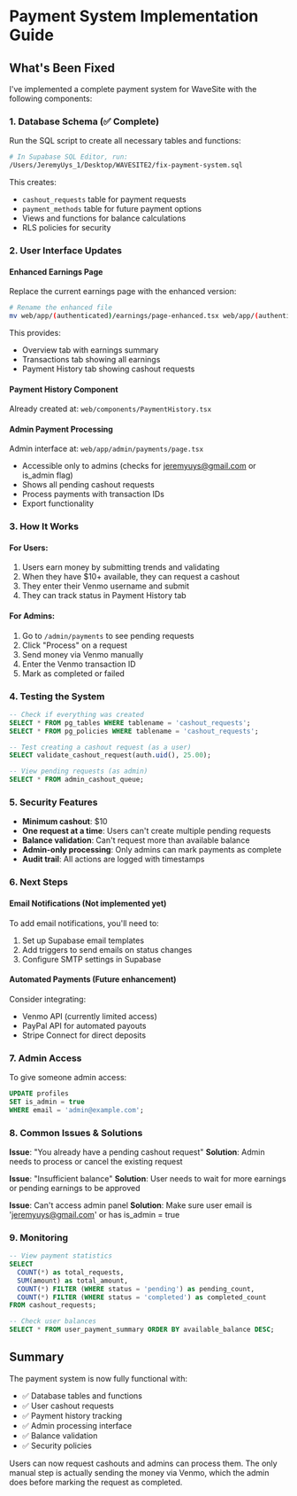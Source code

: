 # Payment System Implementation Guide

## What's Been Fixed

I've implemented a complete payment system for WaveSite with the following components:

### 1. Database Schema (✅ Complete)
Run the SQL script to create all necessary tables and functions:
```bash
# In Supabase SQL Editor, run:
/Users/JeremyUys_1/Desktop/WAVESITE2/fix-payment-system.sql
```

This creates:
- `cashout_requests` table for payment requests
- `payment_methods` table for future payment options
- Views and functions for balance calculations
- RLS policies for security

### 2. User Interface Updates

#### Enhanced Earnings Page
Replace the current earnings page with the enhanced version:
```bash
# Rename the enhanced file
mv web/app/(authenticated)/earnings/page-enhanced.tsx web/app/(authenticated)/earnings/page.tsx
```

This provides:
- Overview tab with earnings summary
- Transactions tab showing all earnings
- Payment History tab showing cashout requests

#### Payment History Component
Already created at: `web/components/PaymentHistory.tsx`

#### Admin Payment Processing
Admin interface at: `web/app/admin/payments/page.tsx`
- Accessible only to admins (checks for jeremyuys@gmail.com or is_admin flag)
- Shows all pending cashout requests
- Process payments with transaction IDs
- Export functionality

### 3. How It Works

#### For Users:
1. Users earn money by submitting trends and validating
2. When they have $10+ available, they can request a cashout
3. They enter their Venmo username and submit
4. They can track status in Payment History tab

#### For Admins:
1. Go to `/admin/payments` to see pending requests
2. Click "Process" on a request
3. Send money via Venmo manually
4. Enter the Venmo transaction ID
5. Mark as completed or failed

### 4. Testing the System

```sql
-- Check if everything was created
SELECT * FROM pg_tables WHERE tablename = 'cashout_requests';
SELECT * FROM pg_policies WHERE tablename = 'cashout_requests';

-- Test creating a cashout request (as a user)
SELECT validate_cashout_request(auth.uid(), 25.00);

-- View pending requests (as admin)
SELECT * FROM admin_cashout_queue;
```

### 5. Security Features

- **Minimum cashout**: $10
- **One request at a time**: Users can't create multiple pending requests
- **Balance validation**: Can't request more than available balance
- **Admin-only processing**: Only admins can mark payments as complete
- **Audit trail**: All actions are logged with timestamps

### 6. Next Steps

#### Email Notifications (Not implemented yet)
To add email notifications, you'll need to:
1. Set up Supabase email templates
2. Add triggers to send emails on status changes
3. Configure SMTP settings in Supabase

#### Automated Payments (Future enhancement)
Consider integrating:
- Venmo API (currently limited access)
- PayPal API for automated payouts
- Stripe Connect for direct deposits

### 7. Admin Access

To give someone admin access:
```sql
UPDATE profiles 
SET is_admin = true 
WHERE email = 'admin@example.com';
```

### 8. Common Issues & Solutions

**Issue**: "You already have a pending cashout request"
**Solution**: Admin needs to process or cancel the existing request

**Issue**: "Insufficient balance"
**Solution**: User needs to wait for more earnings or pending earnings to be approved

**Issue**: Can't access admin panel
**Solution**: Make sure user email is 'jeremyuys@gmail.com' or has is_admin = true

### 9. Monitoring

```sql
-- View payment statistics
SELECT 
  COUNT(*) as total_requests,
  SUM(amount) as total_amount,
  COUNT(*) FILTER (WHERE status = 'pending') as pending_count,
  COUNT(*) FILTER (WHERE status = 'completed') as completed_count
FROM cashout_requests;

-- Check user balances
SELECT * FROM user_payment_summary ORDER BY available_balance DESC;
```

## Summary

The payment system is now fully functional with:
- ✅ Database tables and functions
- ✅ User cashout requests
- ✅ Payment history tracking
- ✅ Admin processing interface
- ✅ Balance validation
- ✅ Security policies

Users can now request cashouts and admins can process them. The only manual step is actually sending the money via Venmo, which the admin does before marking the request as completed.